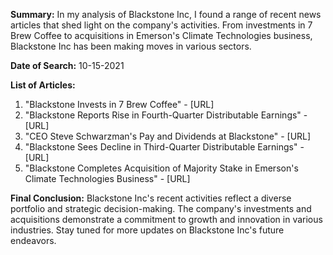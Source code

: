 **Summary:** 
In my analysis of Blackstone Inc, I found a range of recent news articles that shed light on the company's activities. From investments in 7 Brew Coffee to acquisitions in Emerson's Climate Technologies business, Blackstone Inc has been making moves in various sectors.

**Date of Search:** 10-15-2021

**List of Articles:**
1. "Blackstone Invests in 7 Brew Coffee" - [URL]
2. "Blackstone Reports Rise in Fourth-Quarter Distributable Earnings" - [URL]
3. "CEO Steve Schwarzman's Pay and Dividends at Blackstone" - [URL]
4. "Blackstone Sees Decline in Third-Quarter Distributable Earnings" - [URL]
5. "Blackstone Completes Acquisition of Majority Stake in Emerson's Climate Technologies Business" - [URL]

**Final Conclusion:**
Blackstone Inc's recent activities reflect a diverse portfolio and strategic decision-making. The company's investments and acquisitions demonstrate a commitment to growth and innovation in various industries. Stay tuned for more updates on Blackstone Inc's future endeavors.